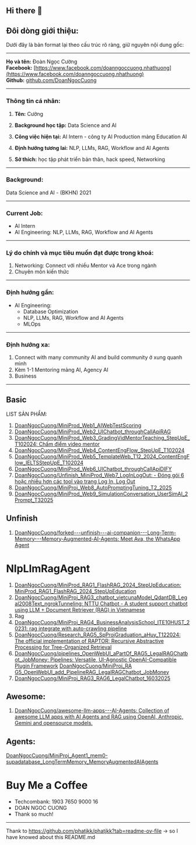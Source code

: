 ## Hi there 👋

<!--
**DoanNgocCuong/DoanNgocCuong** is a ✨ _special_ ✨ repository because its `README.md` (this file) appears on your GitHub profile.

Here are some ideas to get you started:

- 🔭 I’m currently working on ...
- 🌱 I’m currently learning ...
- 👯 I’m looking to collaborate on ...
- 🤔 I’m looking for help with ...
- 💬 Ask me about ...
- 📫 How to reach me: ...
- 😄 Pronouns: ...
- ⚡ Fun fact: ...
-->

<!-- [![Anurag's GitHub stats](https://github-readme-stats.vercel.app/api?username=phatjkk&show_icons=true&theme=radical)](https://github.com/anuraghazra/github-readme-stats) [![Top Langs](https://github-readme-stats.vercel.app/api/top-langs/?username=phatjkk&layout=compact&theme=radical)](https://github.com/anuraghazra/github-readme-stats) -->

## Đôi dòng giới thiệu: 
Dưới đây là bản format lại theo cấu trúc rõ ràng, giữ nguyên nội dung gốc:

---

**Họ và tên:** Đoàn Ngọc Cường  
**Facebook:** [https://www.facebook.com/doanngoccuong.nhathuong](https://www.facebook.com/doanngoccuong.nhathuong)  
**Github:** [github.com/DoanNgocCuong](github.com/DoanNgocCuong)  

---

### **Thông tin cá nhân:**
1. **Tên:** Cường  
 
2. **Background học tập:** Data Science and AI   
3. **Công việc hiện tại:** AI Intern - công ty AI Production mảng Education AI   
4. **Định hướng tương lai:** NLP, LLMs, RAG, Workflow and AI Agents   
5. **Sở thích:** học tập phát triển bản thân, hack speed, Networking   

---

### **Background:**  
Data Science and AI - (BKHN) 2021  

---

### **Current Job:**  
- AI Intern
- AI Engineering: NLP, LLMs, RAG, Workflow and AI Agents  

---

### **Lý do chính và mục tiêu muốn đạt được trong khoá:**  
1. Networking: Connect với nhiều Mentor và Ace trong ngành  
2. Chuyên môn kiến thức  

---

### **Định hướng gần:**  
- AI Engineering:  
  - Database Optimization  
  - NLP, LLMs, RAG, Workflow and AI Agents  
  - MLOps  

---

### **Định hướng xa:**  
1. Connect with many community AI and build community ở xung quanh mình  
2. Kèm 1-1 Mentoring mảng AI, Agency AI  
3. Business  

---

## Basic


LIST SẢN PHẨM: 
1. [DoanNgocCuong/MiniProd_Web1_AIWebTestScoring](https://github.com/DoanNgocCuong/MiniProd_Web1_AIWebTestScoring)
2. [DoanNgocCuong/MiniProd_Web2_UIChatbot_throughCallApiRAG](https://github.com/DoanNgocCuong/MiniProd_Web2_UIChatbot_throughCallApiRAG)
3. [DoanNgocCuong/MiniProd_Web3_GradingVidMentorTeaching_StepUpE_T102024: Chấm điểm video mentor](https://github.com/DoanNgocCuong/MiniProd_Web3_GradingVidMentorTeaching_StepUpE_T102024)
4. [DoanNgocCuong/MiniProd_Web4_ContentEngFlow_StepUpE_T102024](https://github.com/DoanNgocCuong/MiniProd_Web4_ContentEngFlow_StepUpE_T102024)
5. [DoanNgocCuong/MiniProd_Web5_TemplateWeb_T12_2024_ContentEngFlow_IELTSStepUpE_T102024](https://github.com/DoanNgocCuong/MiniProd_Web5_TemplateWeb_T12_2024_ContentEngFlow_IELTSStepUpE_T102024)
6. [DoanNgocCuong/MiniProd_Web6_UIChatbot_throughCallApiDIFY](https://github.com/DoanNgocCuong/MiniProd_Web6_UIChatbot_throughCallApiDIFY)
7. [DoanNgocCuong/Unfinish_MiniProd_Web7_LogInLogOut: - Đóng gói 6 hoặc nhiều hơn các tool vào trang Log In, Log Out](https://github.com/DoanNgocCuong/Unfinish_MiniProd_Web7_LogInLogOut)
8. [DoanNgocCuong/MiniProj_Web8_AutoPromptingTuning_T2_2025](https://github.com/DoanNgocCuong/MiniProj_Web8_AutoPromptingTuning_T2_2025)
9. [DoanNgocCuong/MiniProd_Web9_SimulationConversation_UserSimAI_2Prompt_T32025](https://github.com/DoanNgocCuong/MiniProd_Web9_SimulationConversation_UserSimAI_2Prompt_T32025)




## Unfinish
1. [DoanNgocCuong/forked---unfinish---ai-companion---Long-Term-Memory---Memory-Augmented-AI-Agents: Meet Ava, the WhatsApp Agent](https://github.com/DoanNgocCuong/forked---unfinish---ai-companion---Long-Term-Memory---Memory-Augmented-AI-Agents)


# NlpLlmRagAgent

1. [DoanNgocCuong/MiniProd_RAG1_FlashRAG_2024_StepUpEducation: MiniProd_RAG1_FlashRAG_2024_StepUpEducation](https://github.com/DoanNgocCuong/MiniProd_RAG1_FlashRAG_2024_StepUpEducation)
2. [DoanNgocCuong/MiniProj_RAG3_chatbot_vietcunaModel_QdantDB_Legal2008Text_ngrokTunneling: NTTU Chatbot - A student support chatbot using LLM + Document Retriever (RAG) in Vietnamese](https://github.com/DoanNgocCuong/MiniProj_RAG3_chatbot_vietcunaModel_QdantDB_Legal2008Text_ngrokTunneling/settings)
3. Rag
4. [DoanNgocCuong/MiniProj_RAG4_BusinessAnalysisSchool_ITE10HUST_20231: rag integrate with auto-crawling pipeline](https://github.com/DoanNgocCuong/MiniProj_RAG4_BusinessAnalysisSchool_ITE10HUST_20231)
5. [DoanNgocCuong/Research_RAG5_SpProjGraduation_aHuy_T122024: The official implementation of RAPTOR: Recursive Abstractive Processing for Tree-Organized Retrieval](https://github.com/DoanNgocCuong/Research_RAG5_SpProjGraduation_aHuy_T122024)
6. [DoanNgocCuong/pipelines_OpenWebUI_aPartOf_RAG5_LegalRAGChatbot_JobMoney: Pipelines: Versatile, UI-Agnostic OpenAI-Compatible Plugin Framework](https://github.com/DoanNgocCuong/pipelines_OpenWebUI_aPartOf_RAG5_LegalRAGChatbot_JobMoney)
[DoanNgocCuong/MiniProj_RA
G5_OpenWebUI_add_PipelineRAG_LegalRAGChatbot_JobMoney](https://github.com/DoanNgocCuong/MiniProj_RAG5_OpenWebUI_add_PipelineRAG_LegalRAGChatbot_JobMoney)
7. [DoanNgocCuong/MiniProj_RAG3_RAG6_LegalChatbot_16032025](https://github.com/DoanNgocCuong/MiniProj_RAG3_RAG6_LegalChatbot_16032025)
   
## Awesome: 
1. [DoanNgocCuong/awesome-llm-apps---AI-Agents: Collection of awesome LLM apps with AI Agents and RAG using OpenAI, Anthropic, Gemini and opensource models.](https://github.com/DoanNgocCuong/awesome-llm-apps---AI-Agents)

## Agents: 
[DoanNgocCuong/MiniProj_Agent1_mem0-supadatabase_LongTermMemory_MemoryAugmentedAIAgents](https://github.com/DoanNgocCuong/MiniProj_Agent1_mem0-supadatabase_LongTermMemory_MemoryAugmentedAIAgents)

# Buy Me a Coffee
- Techcombank: 1903 7650 9000 16
- DOAN NGOC CUONG
- Thank so much!

---
Thank to https://github.com/phatjkk/phatjkk?tab=readme-ov-file -> so I have knowed about this README.md
